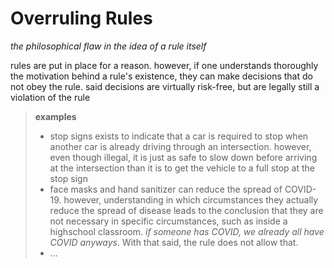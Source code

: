 # Overruling Rules

_the philosophical flaw in the idea of a rule itself_

rules are put in place for a reason. however, if one understands thoroughly the motivation behind a rule's existence, they can make decisions that do not obey the rule. said decisions are virtually risk-free, but are legally still a violation of the rule

> **examples**
>
> - stop signs exists to indicate that a car is required to stop when another car is already driving through an intersection. however, even though illegal, it is just as safe to slow down before arriving at the intersection than it is to get the vehicle to a full stop at the stop sign
> - face masks and hand sanitizer can reduce the spread of COVID-19. however, understanding in which circumstances they actually reduce the spread of disease leads to the conclusion that they are not necessary in specific circumstances, such as inside a highschool classroom. _if someone has COVID, we already all have COVID anyways_. With that said, the rule does not allow that.
> - ...
